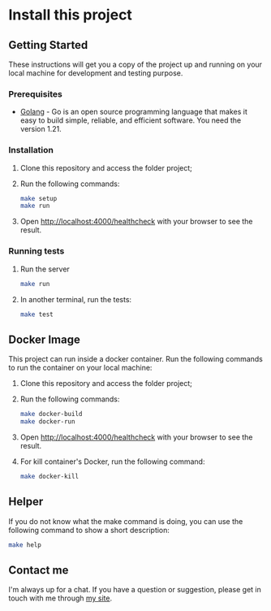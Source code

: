 # Install this project

## Getting Started

These instructions will get you a copy of the project up and running on your local machine for development and testing purpose.

### Prerequisites

- [Golang](https://golang.org/) - Go is an open source programming language that makes it easy to build simple, reliable, and efficient software. You need the version 1.21.

### Installation

1. Clone this repository and access the folder project;

2. Run the following commands:

    ```bash
    make setup
    make run
    ```

3. Open <http://localhost:4000/healthcheck> with your browser to see the result.

### Running tests

1. Run the server

    ```bash
    make run
    ```

2. In another terminal, run the tests:

    ```bash
    make test
    ```

## Docker Image

This project can run inside a docker container. Run the following commands to run the container on your local machine:

1. Clone this repository and access the folder project;

2. Run the following commands:

    ```bash
    make docker-build
    make docker-run
    ```

3. Open <http://localhost:4000/healthcheck> with your browser to see the result.

4. For kill container's Docker, run the following command:

    ```bash
    make docker-kill
    ```

## Helper

If you do not know what the make command is doing, you can use the following command to show a short description:

```bash
make help
```

## Contact me

I'm always up for a chat. If you have a question or suggestion, please get in touch with me through [my site](https://yasminteles.com).
